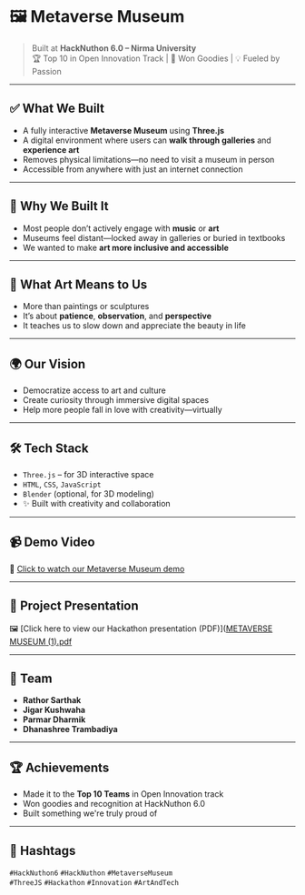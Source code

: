 # 🖼️ Metaverse Museum

> Built at **HackNuthon 6.0 – Nirma University**  
> 🏆 Top 10 in Open Innovation Track | 🎁 Won Goodies | 💡 Fueled by Passion

---

## ✅ What We Built

- A fully interactive **Metaverse Museum** using **Three.js**
- A digital environment where users can **walk through galleries** and **experience art**
- Removes physical limitations—no need to visit a museum in person
- Accessible from anywhere with just an internet connection

---

## 🎯 Why We Built It

- Most people don’t actively engage with **music** or **art**
- Museums feel distant—locked away in galleries or buried in textbooks
- We wanted to make **art more inclusive and accessible**

---

## 🧠 What Art Means to Us

- More than paintings or sculptures
- It’s about **patience**, **observation**, and **perspective**
- It teaches us to slow down and appreciate the beauty in life

---

## 🌍 Our Vision

- Democratize access to art and culture
- Create curiosity through immersive digital spaces
- Help more people fall in love with creativity—virtually

---

## 🛠️ Tech Stack

- `Three.js` – for 3D interactive space
- `HTML`, `CSS`, `JavaScript`
- `Blender` (optional, for 3D modeling)
- ✨ Built with creativity and collaboration

---

## 📹 Demo Video

🎥 [Click to watch our Metaverse Museum demo](https://www.youtube.com/watch?v=H0mUpjmIiJ4)  


---

## 📄 Project Presentation

🖼️ [Click here to view our Hackathon presentation (PDF)]([METAVERSE MUSEUM (1).pdf](https://github.com/user-attachments/files/19796011/METAVERSE.MUSEUM.1.pdf)

---

## 👥 Team

- **Rathor Sarthak**
- **Jigar Kushwaha**
- **Parmar Dharmik**
- **Dhanashree Trambadiya**

---

## 🏆 Achievements

- Made it to the **Top 10 Teams** in Open Innovation track
- Won goodies and recognition at HackNuthon 6.0
- Built something we're truly proud of

---

## 📌 Hashtags

`#HackNuthon6` `#HackNuthon` `#MetaverseMuseum`  
`#ThreeJS` `#Hackathon` `#Innovation` `#ArtAndTech`
